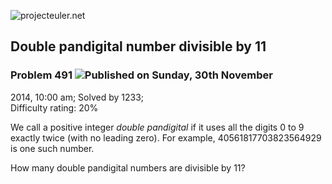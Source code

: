 ![projecteuler.net](images/print_page_logo.png)

## Double pandigital number divisible by 11

### Problem 491 ![](images/icon_info.png)Published on Sunday, 30th November
2014, 10:00 am; Solved by 1233;  
Difficulty rating: 20%

We call a positive integer _double pandigital_ if it uses all the digits 0 to
9 exactly twice (with no leading zero). For example, 40561817703823564929 is
one such number.

How many double pandigital numbers are divisible by 11?

  
  

